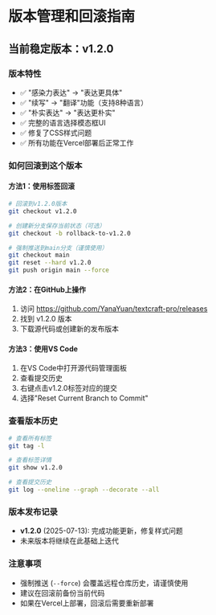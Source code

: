 # 版本管理和回滚指南

## 当前稳定版本：v1.2.0

### 版本特性
- ✅ "感染力表达" → "表达更具体"
- ✅ "续写" → "翻译"功能（支持8种语言）
- ✅ "朴实表达" → "表达更朴实"
- ✅ 完整的语言选择模态框UI
- ✅ 修复了CSS样式问题
- ✅ 所有功能在Vercel部署后正常工作

### 如何回滚到这个版本

#### 方法1：使用标签回滚
```bash
# 回滚到v1.2.0版本
git checkout v1.2.0

# 创建新分支保存当前状态（可选）
git checkout -b rollback-to-v1.2.0

# 强制推送到main分支（谨慎使用）
git checkout main
git reset --hard v1.2.0
git push origin main --force
```

#### 方法2：在GitHub上操作
1. 访问 https://github.com/YanaYuan/textcraft-pro/releases
2. 找到 v1.2.0 版本
3. 下载源代码或创建新的发布版本

#### 方法3：使用VS Code
1. 在VS Code中打开源代码管理面板
2. 查看提交历史
3. 右键点击v1.2.0标签对应的提交
4. 选择"Reset Current Branch to Commit"

### 查看版本历史
```bash
# 查看所有标签
git tag -l

# 查看标签详情
git show v1.2.0

# 查看提交历史
git log --oneline --graph --decorate --all
```

### 版本发布记录
- **v1.2.0** (2025-07-13): 完成功能更新，修复样式问题
- 未来版本将继续在此基础上迭代

### 注意事项
- 强制推送 (`--force`) 会覆盖远程仓库历史，请谨慎使用
- 建议在回滚前备份当前代码
- 如果在Vercel上部署，回滚后需要重新部署
